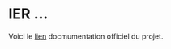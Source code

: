 # IER ...

Voici le [lien](https://tvannier1.github.io/MIEL-Wearable-EIT-System-Documentation/) docmumentation officiel du projet.

